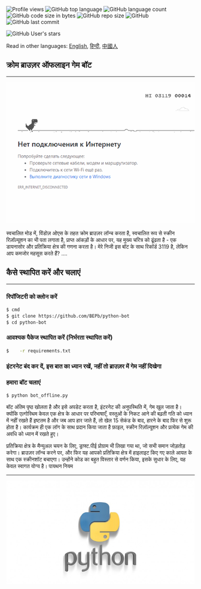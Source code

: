 ![Profile views](https://gpvc.arturio.dev/BEPb) 
![GitHub top language](https://img.shields.io/github/languages/top/BEPb/python-bot) 
![GitHub language count](https://img.shields.io/github/languages/count/BEPb/python-bot)
![GitHub code size in bytes](https://img.shields.io/github/languages/code-size/BEPb/python-bot)
![GitHub repo size](https://img.shields.io/github/repo-size/BEPb/python-bot) 
![GitHub](https://img.shields.io/github/license/BEPb/python-bot) 
![GitHub last commit](https://img.shields.io/github/last-commit/BEPb/python-bot)

![GitHub User's stars](https://img.shields.io/github/stars/BEPb?style=social)


Read in other languages: [English](README.ru.md), [हिन्दी](README.hindi.md), [中國人](README.chinese.md)


## क्रोम ब्राउज़र ऑफलाइन गेम बॉट

____
![](./media/title.gif)

स्वचालित मोड में, विंडोज़ ओएस के तहत क्रोम ब्राउज़र लॉन्च करता है, स्वचालित रूप से स्क्रीन रिज़ॉल्यूशन का भी पता लगाता है,
प्राप्त आंकड़ों के आधार पर, यह मुख्य चरित्र को ढूंढता है - एक डायनासोर और प्रतिक्रिया क्षेत्र की गणना करता है। मेरे निजी
इस बॉट के साथ रिकॉर्ड 3119 है, लेकिन आप कमजोर महसूस करते हैं? ....

## कैसे स्थापित करें और चलाएं
____
### रिपॉजिटरी को क्लोन करें
 
```sh
$ cmd
$ git clone https://github.com/BEPb/python-bot
$ cd python-bot
```
 
### आवश्यक पैकेज स्थापित करें (निर्भरता स्थापित करें)
```sh
$    -r requirements.txt
```
### इंटरनेट बंद कर दें, इस बात का ध्यान रखें, नहीं तो ब्राउज़र में गेम नहीं दिखेगा
### हमारा बॉट चलाएं
 
```sh
$ python bot_offline.py
```

बॉट अंतिम पृष्ठ खोलता है और इसे अपडेट करता है, इंटरनेट की अनुपस्थिति में, गेम खुल जाता है। क्योंकि एल्गोरिथम
  केवल एक क्षेत्र के आधार पर परिभाषाएँ, वस्तुओं के निकट आने की बढ़ती गति को ध्यान में नहीं रखते हैं
  इष्टतम है और जब आप हार जाते हैं, तो खेल 15 सेकंड के बाद, हारने के बाद फिर से शुरू होता है। कार्यक्रम ही एक लॉग के साथ प्रदान किया जाता है
  फ़ाइल, स्क्रीन रिज़ॉल्यूशन और प्रत्येक गेम की अवधि को ध्यान में रखते हुए।
      
  प्रतिक्रिया क्षेत्र के मैन्युअल चयन के लिए, ड्राफ्ट.पीई प्रोग्राम भी लिखा गया था, जो सभी समान जोड़तोड़ करेगा।
  ब्राउज़र लॉन्च करने पर, और फिर यह आपको प्रतिक्रिया क्षेत्र में हाइलाइट किए गए काले आयत के साथ एक स्क्रीनशॉट बचाएगा।
  उन्होंने कोड का बहुत विस्तार से वर्णन किया, इसके सुधार के लिए, यह केवल स्वागत योग्य है। पायथन नियम
____
![](./media/python.jpeg)